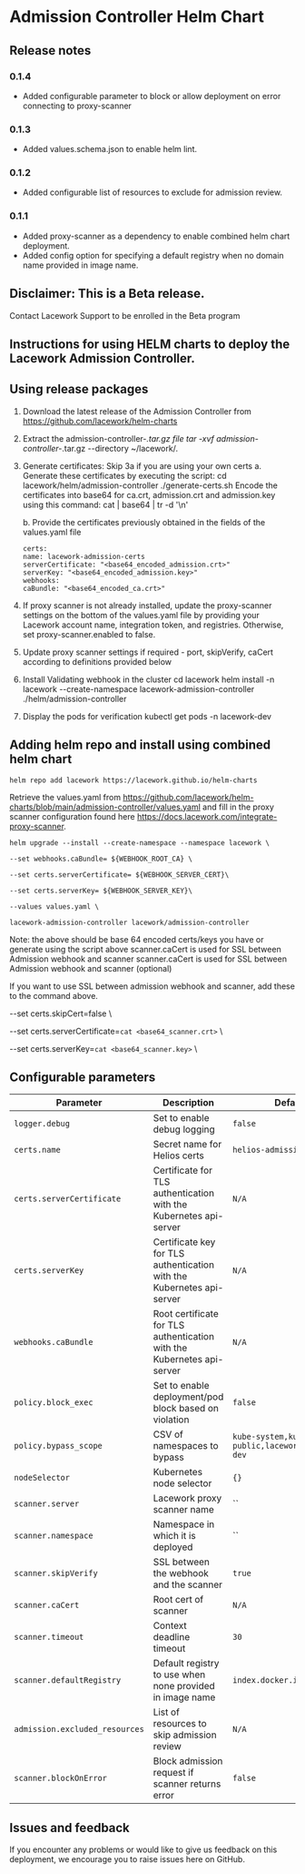 # Admission Controller Helm Chart

## Release notes
### 0.1.4
- Added configurable parameter to block or allow deployment on error connecting to proxy-scanner
### 0.1.3
- Added values.schema.json to enable helm lint.
### 0.1.2
- Added configurable list of resources to exclude for admission review.
### 0.1.1
- Added proxy-scanner as a dependency to enable combined helm chart deployment.
- Added config option for specifying a default registry when no domain name provided in image name.

## Disclaimer: This is a Beta release.
Contact Lacework Support to be enrolled in the Beta program

## Instructions for using HELM charts to deploy the Lacework Admission Controller.

## Using release packages

1. Download the latest release of the Admission Controller from https://github.com/lacework/helm-charts

2. Extract the admission-controller-*.tar.gz file
tar -xvf admission-controller-*.tar.gz --directory ~/lacework/.

3. Generate certificates: Skip 3a if you are using your own certs
   a. Generate these certificates by executing the script:
   cd lacework/helm/admission-controller
   ./generate-certs.sh
   Encode the certificates into base64 for ca.crt, admission.crt and admission.key using this command:
   cat <file-name> | base64 | tr -d '\n'
   
   b. Provide the certificates previously obtained in the fields of the values.yaml file
   ```
   certs:
   name: lacework-admission-certs
   serverCertificate: "<base64_encoded_admission.crt>"
   serverKey: "<base64_encoded_admission.key>"
   webhooks:
   caBundle: "<base64_encoded_ca.crt>"
   ```
   
4. If proxy scanner is not already installed, update the proxy-scanner settings on the bottom of the values.yaml file by providing your Lacework account name, integration token, and registries. Otherwise, set proxy-scanner.enabled to false.

5. Update proxy scanner settings if required - port, skipVerify, caCert according to definitions provided below

6. Install Validating webhook in the cluster
cd lacework
helm install -n lacework --create-namespace lacework-admission-controller ./helm/admission-controller

7.  Display the pods for verification
kubectl get pods -n lacework-dev
    
## Adding helm repo and install using combined helm chart
`helm repo add lacework https://lacework.github.io/helm-charts`

Retrieve the values.yaml from https://github.com/lacework/helm-charts/blob/main/admission-controller/values.yaml and fill in the proxy scanner configuration found here https://docs.lacework.com/integrate-proxy-scanner.

`helm upgrade --install --create-namespace --namespace lacework \`

`--set webhooks.caBundle= ${WEBHOOK_ROOT_CA} \`

`--set certs.serverCertificate= ${WEBHOOK_SERVER_CERT}\`

`--set certs.serverKey= ${WEBHOOK_SERVER_KEY}\`

`--values values.yaml \`

`lacework-admission-controller lacework/admission-controller`

Note: the above should be base 64 encoded certs/keys you have or generate using the script above
scanner.caCert is used for SSL between Admission webhook and scanner
scanner.caCert is used for SSL between Admission webhook and scanner (optional)

If you want to use SSL between admission webhook and scanner, add these to the command above.

--set certs.skipCert=false \

--set certs.serverCertificate=`cat <base64_scanner.crt>` \

--set certs.serverKey=`cat <base64_scanner.key>` \

## Configurable parameters

| Parameter                         | Description                                                                 | Default                   | Mandatory               |
| --------------------------------- | --------------------------------------------------------------------------- | ------------------------- | ----------------------- |
| `logger.debug           `         | Set to enable debug logging                                                 | `false`                   | `YES`                   |
| `certs.name`                      | Secret name for Helios certs                                                | `helios-admission-certs`  | `YES`                   |
| `certs.serverCertificate`         | Certificate for TLS authentication with the Kubernetes api-server           | `N/A`                     | `YES`                   |
| `certs.serverKey`                 | Certificate key for TLS authentication with the Kubernetes api-server       | `N/A`                     | `YES`                   |
| `webhooks.caBundle`               | Root certificate for TLS authentication with the Kubernetes api-server      | `N/A`                     | `YES`                   |
| `policy.block_exec   `            | Set to enable deployment/pod block based on violation                       | `false`                   | `YES`                   |
| `policy.bypass_scope`             | CSV of namespaces to bypass                                                 | `kube-system,kube-public,lacework,lacework-dev`     | `YES`                   |
| `nodeSelector`                    | Kubernetes node selector                                                    | `{}`                      | `NO`                    |
| `scanner.server`                  | Lacework proxy scanner name                                                 | ``                        | `YES`                   |
| `scanner.namespace`               | Namespace in which it is deployed                                           | ``                        | `YES`                   |
| `scanner.skipVerify`              | SSL between the webhook and the scanner                                     | `true`                    | `NO`                    |
| `scanner.caCert`                  | Root cert of scanner                                                        | `N/A`                     | `YES`                   |
| `scanner.timeout`                 | Context deadline timeout                                                    | `30`                      | `NO`                    |
| `scanner.defaultRegistry`         | Default registry to use when none provided in image name                    | `index.docker.io`         | `NO`                    |
| `admission.excluded_resources`    | List of resources to skip admission review                                  | `N/A`                     | `NO`                    |
| `scanner.blockOnError`            | Block admission request if scanner returns error                            | `false`                   | `YES`                   |


## Issues and feedback

If you encounter any problems or would like to give us feedback on this deployment, we encourage you to raise issues here on GitHub.